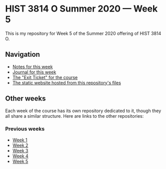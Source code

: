 # HIST 3814 O Summer 2020 — Week 5

This is my repository for Week 5 of the Summer 2020 offering of HIST 3814 O.

## Navigation

* [Notes for this week](notes.md)
* [Journal for this week](journal.md)
* [The "Exit Ticket" for the course](exit-ticket.md)
* [The static website hosted from this repository's files](https://erikhumphrey.github.io/hist3814o-s20-week5/)

## Other weeks

Each week of the course has its own repository dedicated to it, though they all share a similar structure. Here are links to the other repositories:

### Previous weeks

* [Week 1](https://github.com/ErikHumphrey/hist3814o-s20-week1)
* [Week 2](https://github.com/ErikHumphrey/hist3814o-s20-week2)
* [Week 3](https://github.com/ErikHumphrey/hist3814o-s20-week3)
* [Week 4](https://github.com/ErikHumphrey/hist3814o-s20-week4)
* [Week 5](https://github.com/ErikHumphrey/hist3814o-s20-week5)
